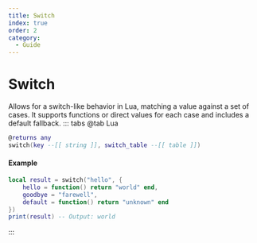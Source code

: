 ```yaml
---
title: Switch
index: true
order: 2
category:
  - Guide
---
```


# Switch
Allows for a switch-like behavior in Lua, matching a value against a set of cases. It supports functions or direct values for each case and includes a default fallback.
::: tabs
@tab Lua
```lua
@returns any
switch(key --[[ string ]], switch_table --[[ table ]])
```
#### Example
```lua
local result = switch("hello", {
    hello = function() return "world" end,
    goodbye = "farewell",
    default = function() return "unknown" end
})
print(result) -- Output: world
```
:::